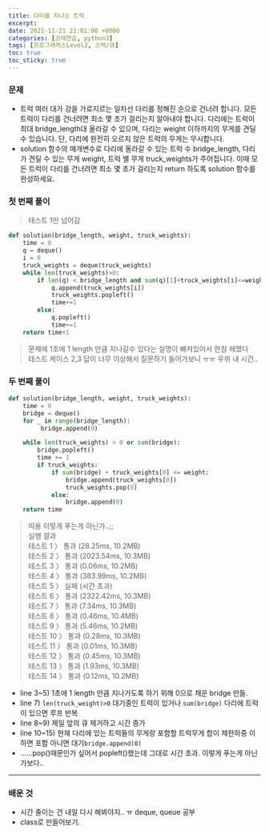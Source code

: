 ```yaml
---
title: 다리를 지나는 트럭
excerpt:
date: 2021-11-21 22:01:00 +0800
categories: [코테연습, python3]
tags: [프로그래머스Level2, 스택/큐]
toc: true
toc_sticky: true
---
```


### 문제
* 트럭 여러 대가 강을 가로지르는 일차선 다리를 정해진 순으로 건너려 합니다. 모든 트럭이 다리를 건너려면 최소 몇 초가 걸리는지 알아내야 합니다. 다리에는 트럭이 최대 bridge_length대 올라갈 수 있으며, 다리는 weight 이하까지의 무게를 견딜 수 있습니다. 단, 다리에 완전히 오르지 않은 트럭의 무게는 무시합니다.
* solution 함수의 매개변수로 다리에 올라갈 수 있는 트럭 수 bridge_length, 다리가 견딜 수 있는 무게 weight, 트럭 별 무게 truck_weights가 주어집니다. 이때 모든 트럭이 다리를 건너려면 최소 몇 초가 걸리는지 return 하도록 solution 함수를 완성하세요.

### 첫 번째 풀이
> 테스트 1만 넘어감


```python
def solution(bridge_length, weight, truck_weights):
    time = 0
    q = deque()
    i = 0
    truck_weights = deque(truck_weights)
    while len(truck_weights)>0:
        if len(q) < bridge_length and sum(q)[1]+truck_weights[i]<=weight:
            q.append(truck_weights[i])
            truck_weights.popleft()
            time+=1
        else:
            q.popleft()
            time+=1
    return time+1
```
> 문제에 1초에 1 length 만큼 지나갈수 있다는 설명이 빠져있어서 한참 헤맸다<br>
> 테스트 케이스 2,3 답이 너무 이상해서 질문하기 들어가보니 ㅠㅠ 우쒸 내 시간..<br>


### 두 번째 풀이

```python
def solution(bridge_length, weight, truck_weights):
    time = 0
    bridge = deque()
    for _ in range(bridge_length):
         bridge.append(0)

    while len(truck_weights) > 0 or sum(bridge):
        bridge.popleft()
        time += 1
        if truck_weights:
            if sum(bridge) + truck_weights[0] <= weight:
                bridge.append(truck_weights[0])
                truck_weights.pop(0)
            else:
                bridge.append(0)
    return time
```
> 띠용 이렇게 푸는게 아닌가..;;<br>
> 실행 결과<br>
> 테스트 1 〉	통과 (28.25ms, 10.2MB)<br>
> 테스트 2 〉	통과 (2023.54ms, 10.3MB)<br>
> 테스트 3 〉	통과 (0.06ms, 10.2MB)<br>
> 테스트 4 〉	통과 (383.99ms, 10.2MB)<br>
> 테스트 5 〉	실패 (시간 초과)<br>
> 테스트 6 〉	통과 (2322.42ms, 10.3MB)<br>
> 테스트 7 〉	통과 (7.34ms, 10.3MB)<br>
> 테스트 8 〉	통과 (0.46ms, 10.4MB)<br>
> 테스트 9 〉	통과 (5.46ms, 10.2MB)<br>
> 테스트 10 〉	통과 (0.28ms, 10.3MB)<br>
> 테스트 11 〉	통과 (0.01ms, 10.3MB)<br>
> 테스트 12 〉	통과 (0.45ms, 10.3MB)<br>
> 테스트 13 〉	통과 (1.93ms, 10.3MB)<br>
> 테스트 14 〉	통과 (0.12ms, 10.2MB)<br>

* line 3~5) 1초에 1 length 만큼 지나가도록 하기 위해 0으로 채운 bridge 만듦.<br>
* line 7) `len(truck_weight)>0` 대기중인 트럭이 있거나 `sum(bridge)` 다리에 트럭이 있으면  루프 반복
* line 8~9) 제일 앞의 큐 제거하고 시간 증가
* line 10~15) 현재 다리에 있는 트럭들의 무게랑 포함할 트럭무게 합이 제한하중 이하면 포함 아니면 대기`bridge.append(0)`
* ......pop()때문인가 싶어서 popleft()했는데 그대로 시간 초과. 이렇게 푸는게 아닌가보다..


***


### 배운 것
* 시간 줄이는 건 내일 다시 해봐야지.. ㅠ deque, queue 공부
* class로 만들어보기.